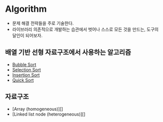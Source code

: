 # Algorithm
- 문제 해결 전략들을 주로 기술한다.
- 라이브러리 의존적으로 개발하는 습관에서 벗어나 스스로 모든 것을 만드는, 도구의 달인이 되어보자.

## 배열 기반 선형 자료구조에서 사용하는 알고리즘
- [Bubble Sort](https://github.com/csyouk/algorithm_datastructure/blob/master/Sorting-Algorithms/BubbleSort.md)
- [Selection Sort](https://github.com/csyouk/algorithm_datastructure/blob/master/Sorting-Algorithms/SelectionSort.md)
- [Insertion Sort](https://github.com/csyouk/algorithm_datastructure/blob/master/Sorting-Algorithms/InsertionSort.md)
- [Quick Sort](https://github.com/csyouk/algorithm_datastructure/blob/master/Sorting-Algorithms/QuickSort.md)


## 자료구조
- [Array (homogeneous)][]
- [Linked list node (heterogeneous)][]
